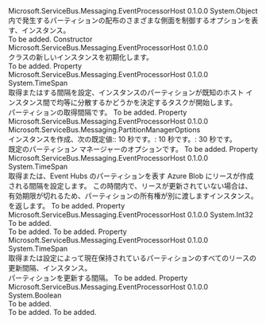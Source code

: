 <Type Name="PartitionManagerOptions" FullName="Microsoft.ServiceBus.Messaging.PartitionManagerOptions">
  <TypeSignature Language="C#" Value="public class PartitionManagerOptions" />
  <TypeSignature Language="ILAsm" Value=".class public auto ansi beforefieldinit PartitionManagerOptions extends System.Object" />
  <TypeSignature Language="DocId" Value="T:Microsoft.ServiceBus.Messaging.PartitionManagerOptions" />
  <TypeSignature Language="VB.NET" Value="Public Class PartitionManagerOptions" />
  <TypeSignature Language="F#" Value="type PartitionManagerOptions = class" />
  <AssemblyInfo>
    <AssemblyName>Microsoft.ServiceBus.Messaging.EventProcessorHost</AssemblyName>
    <AssemblyVersion>0.1.0.0</AssemblyVersion>
  </AssemblyInfo>
  <Base>
    <BaseTypeName>System.Object</BaseTypeName>
  </Base>
  <Interfaces />
  <Docs>
    <summary>内で発生するパーティションの配布のさまざまな側面を制御するオプションを表す、<see cref="T:Microsoft.ServiceBus.Messaging.EventProcessorHost" />インスタンス。</summary>
    <remarks>To be added.</remarks>
  </Docs>
  <Members>
    <Member MemberName=".ctor">
      <MemberSignature Language="C#" Value="public PartitionManagerOptions ();" />
      <MemberSignature Language="ILAsm" Value=".method public hidebysig specialname rtspecialname instance void .ctor() cil managed" />
      <MemberSignature Language="DocId" Value="M:Microsoft.ServiceBus.Messaging.PartitionManagerOptions.#ctor" />
      <MemberSignature Language="VB.NET" Value="Public Sub New ()" />
      <MemberType>Constructor</MemberType>
      <AssemblyInfo>
        <AssemblyName>Microsoft.ServiceBus.Messaging.EventProcessorHost</AssemblyName>
        <AssemblyVersion>0.1.0.0</AssemblyVersion>
      </AssemblyInfo>
      <Parameters />
      <Docs>
        <summary><see cref="T:Microsoft.ServiceBus.Messaging.PartitionManagerOptions" /> クラスの新しいインスタンスを初期化します。</summary>
        <remarks>To be added.</remarks>
      </Docs>
    </Member>
    <Member MemberName="AcquireInterval">
      <MemberSignature Language="C#" Value="public TimeSpan AcquireInterval { get; set; }" />
      <MemberSignature Language="ILAsm" Value=".property instance valuetype System.TimeSpan AcquireInterval" />
      <MemberSignature Language="DocId" Value="P:Microsoft.ServiceBus.Messaging.PartitionManagerOptions.AcquireInterval" />
      <MemberSignature Language="VB.NET" Value="Public Property AcquireInterval As TimeSpan" />
      <MemberSignature Language="F#" Value="member this.AcquireInterval : TimeSpan with get, set" Usage="Microsoft.ServiceBus.Messaging.PartitionManagerOptions.AcquireInterval" />
      <MemberType>Property</MemberType>
      <AssemblyInfo>
        <AssemblyName>Microsoft.ServiceBus.Messaging.EventProcessorHost</AssemblyName>
        <AssemblyVersion>0.1.0.0</AssemblyVersion>
      </AssemblyInfo>
      <ReturnValue>
        <ReturnType>System.TimeSpan</ReturnType>
      </ReturnValue>
      <Docs>
        <summary>取得またはする間隔を設定、<see cref="T:Microsoft.ServiceBus.Messaging.EventProcessorHost" />インスタンスのパーティションが既知のホスト インスタンス間で均等に分散するかどうかを決定するタスクが開始します。</summary>
        <value>パーティションの取得間隔です。</value>
        <remarks>To be added.</remarks>
      </Docs>
    </Member>
    <Member MemberName="DefaultOptions">
      <MemberSignature Language="C#" Value="public static Microsoft.ServiceBus.Messaging.PartitionManagerOptions DefaultOptions { get; }" />
      <MemberSignature Language="ILAsm" Value=".property class Microsoft.ServiceBus.Messaging.PartitionManagerOptions DefaultOptions" />
      <MemberSignature Language="DocId" Value="P:Microsoft.ServiceBus.Messaging.PartitionManagerOptions.DefaultOptions" />
      <MemberSignature Language="VB.NET" Value="Public Shared ReadOnly Property DefaultOptions As PartitionManagerOptions" />
      <MemberSignature Language="F#" Value="member this.DefaultOptions : Microsoft.ServiceBus.Messaging.PartitionManagerOptions" Usage="Microsoft.ServiceBus.Messaging.PartitionManagerOptions.DefaultOptions" />
      <MemberType>Property</MemberType>
      <AssemblyInfo>
        <AssemblyName>Microsoft.ServiceBus.Messaging.EventProcessorHost</AssemblyName>
        <AssemblyVersion>0.1.0.0</AssemblyVersion>
      </AssemblyInfo>
      <ReturnValue>
        <ReturnType>Microsoft.ServiceBus.Messaging.PartitionManagerOptions</ReturnType>
      </ReturnValue>
      <Docs>
        <summary>インスタンスを作成<see cref="P:Microsoft.ServiceBus.Messaging.EventProcessorHost.PartitionManagerOptions" />、次の既定値:<see cref="P:Microsoft.ServiceBus.Messaging.PartitionManagerOptions.RenewInterval" />: 10 秒です。<see cref="P:Microsoft.ServiceBus.Messaging.PartitionManagerOptions.AcquireInterval" />: 10 秒です。<see cref="P:Microsoft.ServiceBus.Messaging.PartitionManagerOptions.LeaseInterval" />: 30 秒です。 </summary>
        <value>既定のパーティション マネージャーのオプションです。</value>
        <remarks>To be added.</remarks>
      </Docs>
    </Member>
    <Member MemberName="LeaseInterval">
      <MemberSignature Language="C#" Value="public TimeSpan LeaseInterval { get; set; }" />
      <MemberSignature Language="ILAsm" Value=".property instance valuetype System.TimeSpan LeaseInterval" />
      <MemberSignature Language="DocId" Value="P:Microsoft.ServiceBus.Messaging.PartitionManagerOptions.LeaseInterval" />
      <MemberSignature Language="VB.NET" Value="Public Property LeaseInterval As TimeSpan" />
      <MemberSignature Language="F#" Value="member this.LeaseInterval : TimeSpan with get, set" Usage="Microsoft.ServiceBus.Messaging.PartitionManagerOptions.LeaseInterval" />
      <MemberType>Property</MemberType>
      <AssemblyInfo>
        <AssemblyName>Microsoft.ServiceBus.Messaging.EventProcessorHost</AssemblyName>
        <AssemblyVersion>0.1.0.0</AssemblyVersion>
      </AssemblyInfo>
      <ReturnValue>
        <ReturnType>System.TimeSpan</ReturnType>
      </ReturnValue>
      <Docs>
        <summary>取得または、Event Hubs のパーティションを表す Azure Blob にリースが作成される間隔を設定します。 この時間内で、リースが更新されていない場合は、有効期限が切れるため、パーティションの所有権が別に渡します<see cref="T:Microsoft.ServiceBus.Messaging.EventProcessorHost" />インスタンス。</summary>
        <value><see cref="T:System.TimeSpan" /> を返します。</value>
        <remarks>To be added.</remarks>
      </Docs>
    </Member>
    <Member MemberName="MaxReceiveClients">
      <MemberSignature Language="C#" Value="public int MaxReceiveClients { get; set; }" />
      <MemberSignature Language="ILAsm" Value=".property instance int32 MaxReceiveClients" />
      <MemberSignature Language="DocId" Value="P:Microsoft.ServiceBus.Messaging.PartitionManagerOptions.MaxReceiveClients" />
      <MemberSignature Language="VB.NET" Value="Public Property MaxReceiveClients As Integer" />
      <MemberSignature Language="F#" Value="member this.MaxReceiveClients : int with get, set" Usage="Microsoft.ServiceBus.Messaging.PartitionManagerOptions.MaxReceiveClients" />
      <MemberType>Property</MemberType>
      <AssemblyInfo>
        <AssemblyName>Microsoft.ServiceBus.Messaging.EventProcessorHost</AssemblyName>
        <AssemblyVersion>0.1.0.0</AssemblyVersion>
      </AssemblyInfo>
      <ReturnValue>
        <ReturnType>System.Int32</ReturnType>
      </ReturnValue>
      <Docs>
        <summary>To be added.</summary>
        <value>To be added.</value>
        <remarks>To be added.</remarks>
      </Docs>
    </Member>
    <Member MemberName="RenewInterval">
      <MemberSignature Language="C#" Value="public TimeSpan RenewInterval { get; set; }" />
      <MemberSignature Language="ILAsm" Value=".property instance valuetype System.TimeSpan RenewInterval" />
      <MemberSignature Language="DocId" Value="P:Microsoft.ServiceBus.Messaging.PartitionManagerOptions.RenewInterval" />
      <MemberSignature Language="VB.NET" Value="Public Property RenewInterval As TimeSpan" />
      <MemberSignature Language="F#" Value="member this.RenewInterval : TimeSpan with get, set" Usage="Microsoft.ServiceBus.Messaging.PartitionManagerOptions.RenewInterval" />
      <MemberType>Property</MemberType>
      <AssemblyInfo>
        <AssemblyName>Microsoft.ServiceBus.Messaging.EventProcessorHost</AssemblyName>
        <AssemblyVersion>0.1.0.0</AssemblyVersion>
      </AssemblyInfo>
      <ReturnValue>
        <ReturnType>System.TimeSpan</ReturnType>
      </ReturnValue>
      <Docs>
        <summary>取得または設定によって現在保持されているパーティションのすべてのリースの更新間隔、<see cref="T:Microsoft.ServiceBus.Messaging.EventProcessorHost" />インスタンス。</summary>
        <value>パーティションを更新する間隔。</value>
        <remarks>To be added.</remarks>
      </Docs>
    </Member>
    <Member MemberName="SkipBlobContainerCreation">
      <MemberSignature Language="C#" Value="public bool SkipBlobContainerCreation { get; set; }" />
      <MemberSignature Language="ILAsm" Value=".property instance bool SkipBlobContainerCreation" />
      <MemberSignature Language="DocId" Value="P:Microsoft.ServiceBus.Messaging.PartitionManagerOptions.SkipBlobContainerCreation" />
      <MemberSignature Language="VB.NET" Value="Public Property SkipBlobContainerCreation As Boolean" />
      <MemberSignature Language="F#" Value="member this.SkipBlobContainerCreation : bool with get, set" Usage="Microsoft.ServiceBus.Messaging.PartitionManagerOptions.SkipBlobContainerCreation" />
      <MemberType>Property</MemberType>
      <AssemblyInfo>
        <AssemblyName>Microsoft.ServiceBus.Messaging.EventProcessorHost</AssemblyName>
        <AssemblyVersion>0.1.0.0</AssemblyVersion>
      </AssemblyInfo>
      <ReturnValue>
        <ReturnType>System.Boolean</ReturnType>
      </ReturnValue>
      <Docs>
        <summary>To be added.</summary>
        <value>To be added.</value>
        <remarks>To be added.</remarks>
      </Docs>
    </Member>
  </Members>
</Type>